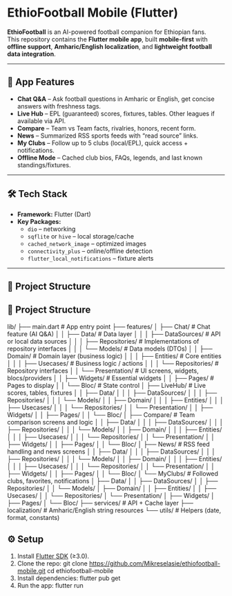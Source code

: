# EthioFootball Mobile (Flutter)

**EthioFootball** is an AI-powered football companion for Ethiopian fans.  
This repository contains the **Flutter mobile app**, built **mobile-first** with **offline support**, **Amharic/English localization**, and **lightweight football data integration**.  

---

## 📱 App Features

- **Chat Q&A** – Ask football questions in Amharic or English, get concise answers with freshness tags.  
- **Live Hub** – EPL (guaranteed) scores, fixtures, tables. Other leagues if available via API.  
- **Compare** – Team vs Team facts, rivalries, honors, recent form.  
- **News** – Summarized RSS sports feeds with “read source” links.  
- **My Clubs** – Follow up to 5 clubs (local/EPL), quick access + notifications.  
- **Offline Mode** – Cached club bios, FAQs, legends, and last known standings/fixtures.  

---

## 🛠️ Tech Stack

- **Framework:** Flutter (Dart)  
- **Key Packages:**  
  - `dio` – networking  
  - `sqflite` or `hive` – local storage/cache  
  - `cached_network_image` – optimized images  
  - `connectivity_plus` – online/offline detection  
  - `flutter_local_notifications` – fixture alerts  

---

## 📂 Project Structure

## 📂 Project Structure

lib/
├── main.dart                 # App entry point
├── features/
│   ├── Chat/                 # Chat feature (AI Q&A)
│   │   ├── Data/             # Data layer
│   │   │   ├── DataSources/  # API or local data sources
│   │   │   ├── Repositories/ # Implementations of repository interfaces
│   │   │   └── Models/       # Data models (DTOs)
│   │   ├── Domain/           # Domain layer (business logic)
│   │   │   ├── Entities/     # Core entities
│   │   │   ├── Usecases/     # Business logic / actions
│   │   │   └── Repositories/ # Repository interfaces
│   │   └── Presentation/     # UI screens, widgets, blocs/providers
│   │       ├── Widgets/      # Essential widgets
│   │       ├── Pages/        # Pages to display
│   │       └── Bloc/         # State control
│   ├── LiveHub/              # Live scores, tables, fixtures
│   │   ├── Data/
│   │   │   ├── DataSources/
│   │   │   ├── Repositories/
│   │   │   └── Models/
│   │   ├── Domain/
│   │   │   ├── Entities/
│   │   │   ├── Usecases/
│   │   │   └── Repositories/
│   │   └── Presentation/
│   │       ├── Widgets/
│   │       ├── Pages/
│   │       └── Bloc/
│   ├── Compare/              # Team comparison screens and logic
│   │   ├── Data/
│   │   │   ├── DataSources/
│   │   │   ├── Repositories/
│   │   │   └── Models/
│   │   ├── Domain/
│   │   │   ├── Entities/
│   │   │   ├── Usecases/
│   │   │   └── Repositories/
│   │   └── Presentation/
│   │       ├── Widgets/
│   │       ├── Pages/
│   │       └── Bloc/
│   ├── News/                 # RSS feed handling and news screens
│   │   ├── Data/
│   │   │   ├── DataSources/
│   │   │   ├── Repositories/
│   │   │   └── Models/
│   │   ├── Domain/
│   │   │   ├── Entities/
│   │   │   ├── Usecases/
│   │   │   └── Repositories/
│   │   └── Presentation/
│   │       ├── Widgets/
│   │       ├── Pages/
│   │       └── Bloc/
│   └── MyClubs/             # Followed clubs, favorites, notifications
│       ├── Data/
│       │   ├── DataSources/
│       │   ├── Repositories/
│       │   └── Models/
│       ├── Domain/
│       │   ├── Entities/
│       │   ├── Usecases/
│       │   └── Repositories/
│       └── Presentation/
│           ├── Widgets/
│           ├── Pages/
│           └── Bloc/
├── services/                 # API + Cache layer
├── localization/             # Amharic/English string resources
└── utils/                    # Helpers (date, format, constants)


## ⚙️ Setup

1. Install [Flutter SDK](https://flutter.dev/docs/get-started/install) (≥3.0).  
2. Clone the repo:
   git clone <https://github.com/Mikreselasie/ethiofootball-mobile.git>
   cd ethiofootball-mobile
3. Install dependencies:
    flutter pub get
4. Run the app:
    flutter run

